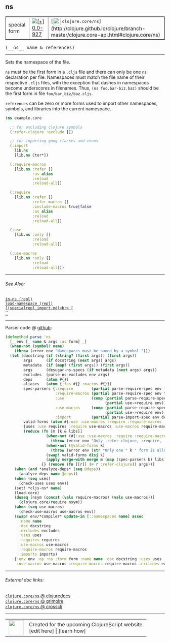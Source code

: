 ## ns



 <table border="1">
<tr>
<td>special form</td>
<td><a href="https://github.com/cljsinfo/cljs-api-docs/tree/0.0-927"><img valign="middle" alt="[+] 0.0-927" title="Added in 0.0-927" src="https://img.shields.io/badge/+-0.0--927-lightgrey.svg"></a> </td>
<td>
[<img height="24px" valign="middle" src="http://i.imgur.com/1GjPKvB.png"> <samp>clojure.core/ns</samp>](http://clojure.github.io/clojure/branch-master/clojure.core-api.html#clojure.core/ns)
</td>
</tr>
</table>


 <samp>
(__ns__ name & references)<br>
</samp>

---

Sets the namespace of the file.

`ns` must be the first form in a `.cljs` file and there can only be one `ns`
declaration per file. Namespaces must match the file name of their respective
`.cljs` files, with the exception that dashes in namespaces become underscores
in filenames. Thus, `(ns foo.bar-biz.baz)` should be the first form in file
`foo/bar_biz/baz.cljs`.

`references` can be zero or more forms used to import other namespaces, symbols,
and libraries into the current namespace.

```clj
(ns example.core

  ;; for excluding clojure symbols
  (:refer-clojure :exclude [])

  ;; for importing goog classes and enums
  (:import
    lib.ns
    [lib.ns Ctor*])

  (:require-macros
    [lib.ns :refer []
            :as alias
            :reload
            :reload-all])

  (:require
    [lib.ns :refer []
            :refer-macros []
            :include-macros true|false
            :as alias
            :reload
            :reload-all])

  (:use
    [lib.ns :only []
            :reload
            :reload-all])

  (:use-macros
    [lib.ns :only []
            :reload
            :reload-all]))
```

---


###### See Also:

[`in-ns (repl)`](specialrepl_in-ns.md)<br>
[`load-namespace (repl)`](specialrepl_load-namespace.md)<br>
[``](specialrepl_import.md)<br>
[``](specialrepl_require.md)<br>
[``](specialrepl_require-macros.md)<br>

---




Parser code @ [github](https://github.com/clojure/clojurescript/blob/r2138/src/clj/cljs/analyzer.clj#L1099-L1147):

```clj
(defmethod parse 'ns
  [_ env [_ name & args :as form] _]
  (when-not (symbol? name) 
    (throw (error env "Namespaces must be named by a symbol.")))
  (let [docstring (if (string? (first args)) (first args))
        args      (if docstring (next args) args)
        metadata  (if (map? (first args)) (first args))
        args      (desugar-ns-specs (if metadata (next args) args))
        excludes  (parse-ns-excludes env args)
        deps      (atom #{})
        aliases   (atom {:fns #{} :macros #{}})
        spec-parsers {:require        (partial parse-require-spec env false deps aliases)
                      :require-macros (partial parse-require-spec env true deps aliases)
                      :use            (comp (partial parse-require-spec env false deps aliases)
                                            (partial use->require env))
                      :use-macros     (comp (partial parse-require-spec env true deps aliases)
                                            (partial use->require env))
                      :import         (partial parse-import-spec env deps)}
        valid-forms (atom #{:use :use-macros :require :require-macros :import})
        {uses :use requires :require use-macros :use-macros require-macros :require-macros imports :import :as params}
        (reduce (fn [m [k & libs]]
                  (when-not (#{:use :use-macros :require :require-macros :import} k)
                    (throw (error env "Only :refer-clojure, :require, :require-macros, :use and :use-macros libspecs supported")))
                  (when-not (@valid-forms k)
                    (throw (error env (str "Only one " k " form is allowed per namespace definition"))))
                  (swap! valid-forms disj k)
                  (apply merge-with merge m (map (spec-parsers k) libs)))
                {} (remove (fn [[r]] (= r :refer-clojure)) args))]
    (when (and *analyze-deps* (seq @deps))
      (analyze-deps name @deps))
    (when (seq uses)
      (check-uses uses env))
    (set! *cljs-ns* name)
    (load-core)
    (doseq [nsym (concat (vals require-macros) (vals use-macros))]
      (clojure.core/require nsym))
    (when (seq use-macros)
      (check-use-macros use-macros env))
    (swap! env/*compiler* update-in [::namespaces name] assoc
      :name name
      :doc docstring
      :excludes excludes
      :uses uses
      :requires requires
      :use-macros use-macros
      :require-macros require-macros
      :imports imports)
    {:env env :op :ns :form form :name name :doc docstring :uses uses :requires requires :imports imports
     :use-macros use-macros :require-macros require-macros :excludes excludes}))
```

<!--
Repo - tag - source tree - lines:

 <pre>
clojurescript @ r2138
└── src
    └── clj
        └── cljs
            └── <ins>[analyzer.clj:1099-1147](https://github.com/clojure/clojurescript/blob/r2138/src/clj/cljs/analyzer.clj#L1099-L1147)</ins>
</pre>

-->

---



###### External doc links:

[`clojure.core/ns` @ clojuredocs](http://clojuredocs.org/clojure.core/ns)<br>
[`clojure.core/ns` @ grimoire](http://conj.io/store/v1/org.clojure/clojure/1.7.0-beta3/clj/clojure.core/ns/)<br>
[`clojure.core/ns` @ crossclj](http://crossclj.info/fun/clojure.core/ns.html)<br>

---

 <table>
<tr><td>
<img valign="middle" align="right" width="48px" src="http://i.imgur.com/Hi20huC.png">
</td><td>
Created for the upcoming ClojureScript website.<br>
[edit here] | [learn how]
</td></tr></table>

[edit here]:https://github.com/cljsinfo/cljs-api-docs/blob/master/cljsdoc/special_ns.cljsdoc
[learn how]:https://github.com/cljsinfo/cljs-api-docs/wiki/cljsdoc-files

<!--

This information was too distracting to show to readers, but I'll leave it
commented here since it is helpful to:

- pretty-print the data used to generate this document
- and show how to retrieve that data



The API data for this symbol:

```clj
{:description "Sets the namespace of the file.\n\n`ns` must be the first form in a `.cljs` file and there can only be one `ns`\ndeclaration per file. Namespaces must match the file name of their respective\n`.cljs` files, with the exception that dashes in namespaces become underscores\nin filenames. Thus, `(ns foo.bar-biz.baz)` should be the first form in file\n`foo/bar_biz/baz.cljs`.\n\n`references` can be zero or more forms used to import other namespaces, symbols,\nand libraries into the current namespace.\n\n```clj\n(ns example.core\n\n  ;; for excluding clojure symbols\n  (:refer-clojure :exclude [])\n\n  ;; for importing goog classes and enums\n  (:import\n    lib.ns\n    [lib.ns Ctor*])\n\n  (:require-macros\n    [lib.ns :refer []\n            :as alias\n            :reload\n            :reload-all])\n\n  (:require\n    [lib.ns :refer []\n            :refer-macros []\n            :include-macros true|false\n            :as alias\n            :reload\n            :reload-all])\n\n  (:use\n    [lib.ns :only []\n            :reload\n            :reload-all])\n\n  (:use-macros\n    [lib.ns :only []\n            :reload\n            :reload-all]))\n```",
 :ns "special",
 :name "ns",
 :signature ["[name & references]"],
 :history [["+" "0.0-927"]],
 :type "special form",
 :related ["specialrepl/in-ns"
           "specialrepl/load-namespace"
           "specialrepl/import"
           "specialrepl/require"
           "specialrepl/require-macros"],
 :full-name-encode "special_ns",
 :source {:code "(defmethod parse 'ns\n  [_ env [_ name & args :as form] _]\n  (when-not (symbol? name) \n    (throw (error env \"Namespaces must be named by a symbol.\")))\n  (let [docstring (if (string? (first args)) (first args))\n        args      (if docstring (next args) args)\n        metadata  (if (map? (first args)) (first args))\n        args      (desugar-ns-specs (if metadata (next args) args))\n        excludes  (parse-ns-excludes env args)\n        deps      (atom #{})\n        aliases   (atom {:fns #{} :macros #{}})\n        spec-parsers {:require        (partial parse-require-spec env false deps aliases)\n                      :require-macros (partial parse-require-spec env true deps aliases)\n                      :use            (comp (partial parse-require-spec env false deps aliases)\n                                            (partial use->require env))\n                      :use-macros     (comp (partial parse-require-spec env true deps aliases)\n                                            (partial use->require env))\n                      :import         (partial parse-import-spec env deps)}\n        valid-forms (atom #{:use :use-macros :require :require-macros :import})\n        {uses :use requires :require use-macros :use-macros require-macros :require-macros imports :import :as params}\n        (reduce (fn [m [k & libs]]\n                  (when-not (#{:use :use-macros :require :require-macros :import} k)\n                    (throw (error env \"Only :refer-clojure, :require, :require-macros, :use and :use-macros libspecs supported\")))\n                  (when-not (@valid-forms k)\n                    (throw (error env (str \"Only one \" k \" form is allowed per namespace definition\"))))\n                  (swap! valid-forms disj k)\n                  (apply merge-with merge m (map (spec-parsers k) libs)))\n                {} (remove (fn [[r]] (= r :refer-clojure)) args))]\n    (when (and *analyze-deps* (seq @deps))\n      (analyze-deps name @deps))\n    (when (seq uses)\n      (check-uses uses env))\n    (set! *cljs-ns* name)\n    (load-core)\n    (doseq [nsym (concat (vals require-macros) (vals use-macros))]\n      (clojure.core/require nsym))\n    (when (seq use-macros)\n      (check-use-macros use-macros env))\n    (swap! env/*compiler* update-in [::namespaces name] assoc\n      :name name\n      :doc docstring\n      :excludes excludes\n      :uses uses\n      :requires requires\n      :use-macros use-macros\n      :require-macros require-macros\n      :imports imports)\n    {:env env :op :ns :form form :name name :doc docstring :uses uses :requires requires :imports imports\n     :use-macros use-macros :require-macros require-macros :excludes excludes}))",
          :title "Parser code",
          :repo "clojurescript",
          :tag "r2138",
          :filename "src/clj/cljs/analyzer.clj",
          :lines [1099 1147]},
 :full-name "special/ns",
 :clj-symbol "clojure.core/ns"}

```

Retrieve the API data for this symbol:

```clj
;; from Clojure REPL
(require '[clojure.edn :as edn])
(-> (slurp "https://raw.githubusercontent.com/cljsinfo/cljs-api-docs/catalog/cljs-api.edn")
    (edn/read-string)
    (get-in [:symbols "special/ns"]))
```

-->
